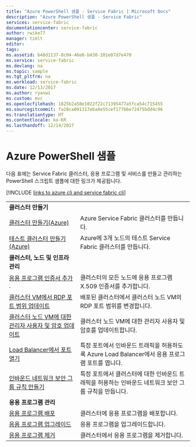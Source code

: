 ```yaml
---
title: "Azure PowerShell 샘플 - Service Fabric | Microsoft Docs"
description: "Azure PowerShell 샘플 - Service Fabric"
services: service-fabric
documentationcenter: service-fabric
author: rwike77
manager: timlt
editor: 
tags: 
ms.assetid: b48d1137-8c04-46e0-b430-101e07d7e470
ms.service: service-fabric
ms.devlang: na
ms.topic: sample
ms.tgt_pltfrm: na
ms.workload: service-fabric
ms.date: 12/13/2017
ms.author: ryanwi
ms.custom: mvc
ms.openlocfilehash: 1825b2a58e1022f22c71395477a5fca54c715455
ms.sourcegitcommit: fa28ca091317eba4e55cef17766e72475bdd4c96
ms.translationtype: HT
ms.contentlocale: ko-KR
ms.lasthandoff: 12/14/2017
---
```

# <a name="azure-powershell-samples"></a>Azure PowerShell 샘플

다음 표에는 Service Fabric 클러스터, 응용 프로그램 및 서비스를 만들고 관리하는 PowerShell 스크립트 샘플에 대한 링크가 제공됩니다.

[!INCLUDE [links to azure cli and service fabric cli](../../includes/service-fabric-powershell.md)]

| | |
|-|-|
| **클러스터 만들기** ||
| [클러스터 만들기(Azure)](./scripts/service-fabric-powershell-create-secure-cluster-cert.md)| Azure Service Fabric 클러스터를 만듭니다. |
|[테스트 클러스터 만들기(Azure)](./scripts/service-fabric-powershell-create-test-cluster.md)| Azure에 3개 노드의 테스트 Service Fabric 클러스터를 만듭니다.|
| **클러스터, 노드 및 인프라 관리** ||
| [응용 프로그램 인증서 추가](./scripts/service-fabric-powershell-add-application-certificate.md) .| 클러스터의 모든 노드에 응용 프로그램 X.509 인증서를 추가합니다. |
| [클러스터 VM에서 RDP 포트 범위 업데이트](./scripts/service-fabric-powershell-change-rdp-port-range.md)|배포된 클러스터에서 클러스터 노드 VM의 RDP 포트 범위를 변경합니다.|
| [클러스터 노드 VM에 대한 관리자 사용자 및 암호 업데이트](./scripts/service-fabric-powershell-change-rdp-user-and-pw.md) | 클러스터 노드 VM에 대한 관리자 사용자 및 암호를 업데이트합니다. |
| [Load Balancer에서 포트 열기](./scripts/service-fabric-powershell-open-port-in-load-balancer.md) | 특정 포트에서 인바운드 트래픽을 허용하도록 Azure Load Balancer에서 응용 프로그램 포트를 엽니다. |
| [인바운드 네트워크 보안 그룹 규칙 만들기](./scripts/service-fabric-powershell-add-nsg-rule.md) | 특정 포트에서 클러스터에 대한 인바운드 트래픽을 허용하는 인바운드 네트워크 보안 그룹 규칙을 만듭니다. |
| **응용 프로그램 관리** ||
| [응용 프로그램 배포](./scripts/service-fabric-powershell-deploy-application.md)| 클러스터에 응용 프로그램을 배포합니다.|
| [응용 프로그램 업그레이드](./scripts/service-fabric-powershell-upgrade-application.md)| 응용 프로그램을 업그레이드합니다.|
| [응용 프로그램 제거](./scripts/service-fabric-powershell-remove-application.md)| 클러스터에서 응용 프로그램을 제거합니다.|
